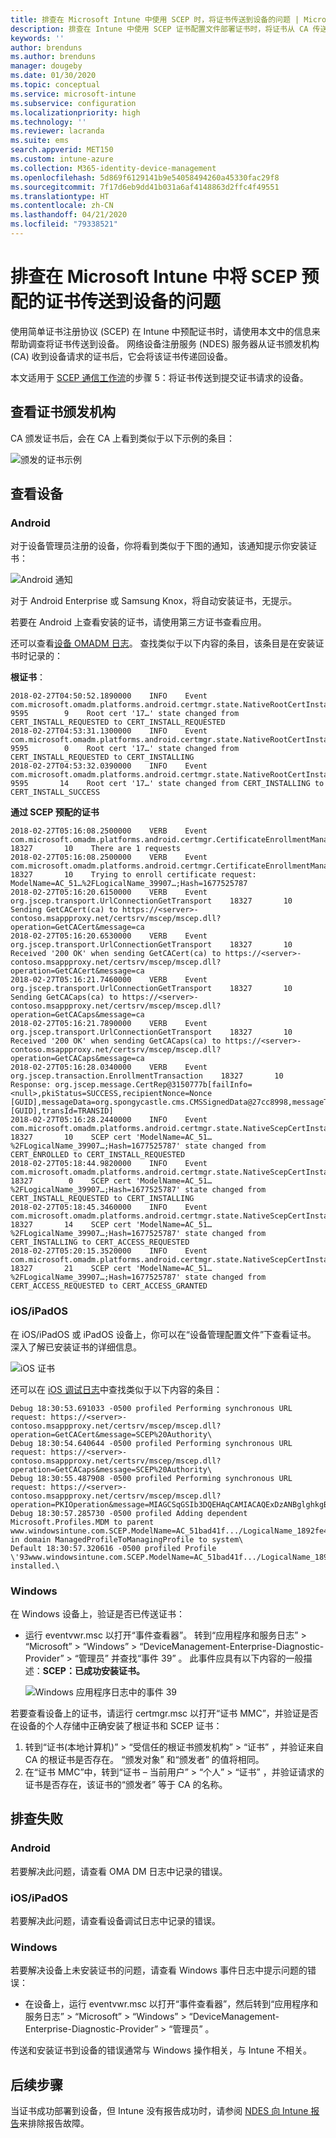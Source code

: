 ```yaml
---
title: 排查在 Microsoft Intune 中使用 SCEP 时，将证书传送到设备的问题 | Microsoft Docs
description: 排查在 Intune 中使用 SCEP 证书配置文件部署证书时，将证书从 CA 传送到设备的问题。
keywords: ''
author: brenduns
ms.author: brenduns
manager: dougeby
ms.date: 01/30/2020
ms.topic: conceptual
ms.service: microsoft-intune
ms.subservice: configuration
ms.localizationpriority: high
ms.technology: ''
ms.reviewer: lacranda
ms.suite: ems
search.appverid: MET150
ms.custom: intune-azure
ms.collection: M365-identity-device-management
ms.openlocfilehash: 5d869f6129141b9e54058494260a45330fac29f8
ms.sourcegitcommit: 7f17d6eb9dd41b031a6af4148863d2ffc4f49551
ms.translationtype: HT
ms.contentlocale: zh-CN
ms.lasthandoff: 04/21/2020
ms.locfileid: "79338521"
---
```

# <a name="troubleshoot-the-delivery-of-certificates-provisioned-by-scep-to-devices-in-microsoft-intune"></a>排查在 Microsoft Intune 中将 SCEP 预配的证书传送到设备的问题

使用简单证书注册协议 (SCEP) 在 Intune 中预配证书时，请使用本文中的信息来帮助调查将证书传送到设备。 网络设备注册服务 (NDES) 服务器从证书颁发机构 (CA) 收到设备请求的证书后，它会将该证书传递回设备。

本文适用于 [SCEP 通信工作流](troubleshoot-scep-certificate-profiles.md)的步骤 5：将证书传送到提交证书请求的设备。

## <a name="review-the-certification-authority"></a>查看证书颁发机构

CA 颁发证书后，会在 CA 上看到类似于以下示例的条目：

![颁发的证书示例](../protect/media/troubleshoot-scep-certificate-delivery/certificate-authority.png)

## <a name="review-the-device"></a>查看设备

### <a name="android"></a>Android

对于设备管理员注册的设备，你将看到类似于下图的通知，该通知提示你安装证书：

![Android 通知](../protect/media/troubleshoot-scep-certificate-delivery/android-notification.png)

对于 Android Enterprise 或 Samsung Knox，将自动安装证书，无提示。

若要在 Android 上查看安装的证书，请使用第三方证书查看应用。

还可以查看[设备 OMADM 日志](troubleshoot-scep-certificate-profiles.md#logs-for-android-devices)。 查找类似于以下内容的条目，该条目是在安装证书时记录的：

**根证书**：

```
2018-02-27T04:50:52.1890000    INFO    Event     com.microsoft.omadm.platforms.android.certmgr.state.NativeRootCertInstallStateMachine     9595        9    Root cert '17…' state changed from CERT_INSTALL_REQUESTED to CERT_INSTALL_REQUESTED
2018-02-27T04:53:31.1300000    INFO    Event     com.microsoft.omadm.platforms.android.certmgr.state.NativeRootCertInstallStateMachine     9595        0    Root cert '17…' state changed from CERT_INSTALL_REQUESTED to CERT_INSTALLING
2018-02-27T04:53:32.0390000    INFO    Event     com.microsoft.omadm.platforms.android.certmgr.state.NativeRootCertInstallStateMachine     9595       14    Root cert '17…' state changed from CERT_INSTALLING to CERT_INSTALL_SUCCESS
```

**通过 SCEP 预配的证书**

```
2018-02-27T05:16:08.2500000    VERB    Event     com.microsoft.omadm.platforms.android.certmgr.CertificateEnrollmentManager    18327       10    There are 1 requests
2018-02-27T05:16:08.2500000    VERB    Event     com.microsoft.omadm.platforms.android.certmgr.CertificateEnrollmentManager    18327       10    Trying to enroll certificate request: ModelName=AC_51…%2FLogicalName_39907…;Hash=1677525787
2018-02-27T05:16:20.6150000    VERB    Event     org.jscep.transport.UrlConnectionGetTransport    18327       10    Sending GetCACert(ca) to https://<server>-contoso.msappproxy.net/certsrv/mscep/mscep.dll?operation=GetCACert&message=ca
2018-02-27T05:16:20.6530000    VERB    Event     org.jscep.transport.UrlConnectionGetTransport    18327       10    Received '200 OK' when sending GetCACert(ca) to https://<server>-contoso.msappproxy.net/certsrv/mscep/mscep.dll?operation=GetCACert&message=ca
2018-02-27T05:16:21.7460000    VERB    Event     org.jscep.transport.UrlConnectionGetTransport    18327       10    Sending GetCACaps(ca) to https://<server>-contoso.msappproxy.net/certsrv/mscep/mscep.dll?operation=GetCACaps&message=ca
2018-02-27T05:16:21.7890000    VERB    Event     org.jscep.transport.UrlConnectionGetTransport    18327       10    Received '200 OK' when sending GetCACaps(ca) to https://<server>-contoso.msappproxy.net/certsrv/mscep/mscep.dll?operation=GetCACaps&message=ca
2018-02-27T05:16:28.0340000    VERB    Event     org.jscep.transaction.EnrollmentTransaction    18327       10    Response: org.jscep.message.CertRep@3150777b[failInfo=<null>,pkiStatus=SUCCESS,recipientNonce=Nonce [GUID],messageData=org.spongycastle.cms.CMSSignedData@27cc8998,messageType=CERT_REP,senderNonce=Nonce [GUID],transId=TRANSID]
2018-02-27T05:16:28.2440000    INFO    Event     com.microsoft.omadm.platforms.android.certmgr.state.NativeScepCertInstallStateMachine    18327       10    SCEP cert 'ModelName=AC_51…%2FLogicalName_39907…;Hash=1677525787' state changed from CERT_ENROLLED to CERT_INSTALL_REQUESTED
2018-02-27T05:18:44.9820000    INFO    Event     com.microsoft.omadm.platforms.android.certmgr.state.NativeScepCertInstallStateMachine    18327        0    SCEP cert 'ModelName=AC_51…%2FLogicalName_39907…;Hash=1677525787' state changed from CERT_INSTALL_REQUESTED to CERT_INSTALLING
2018-02-27T05:18:45.3460000    INFO    Event     com.microsoft.omadm.platforms.android.certmgr.state.NativeScepCertInstallStateMachine    18327       14    SCEP cert 'ModelName=AC_51…%2FLogicalName_39907…;Hash=1677525787' state changed from CERT_INSTALLING to CERT_ACCESS_REQUESTED
2018-02-27T05:20:15.3520000    INFO    Event     com.microsoft.omadm.platforms.android.certmgr.state.NativeScepCertInstallStateMachine    18327       21    SCEP cert 'ModelName=AC_51…%2FLogicalName_39907…;Hash=1677525787' state changed from CERT_ACCESS_REQUESTED to CERT_ACCESS_GRANTED
```

### <a name="iosipados"></a>iOS/iPadOS

在 iOS/iPadOS 或 iPadOS 设备上，你可以在“设备管理配置文件”下查看证书。 深入了解已安装证书的详细信息。

![iOS 证书](../protect/media/troubleshoot-scep-certificate-delivery/ios-certificate.png)

还可以在 [iOS 调试日志](troubleshoot-scep-certificate-profiles.md#logs-for-ios-and-ipados-devices)中查找类似于以下内容的条目：

```
Debug 18:30:53.691033 -0500 profiled Performing synchronous URL request: https://<server>-contoso.msappproxy.net/certsrv/mscep/mscep.dll?operation=GetCACert&message=SCEP%20Authority\  
Debug 18:30:54.640644 -0500 profiled Performing synchronous URL request: https://<server>-contoso.msappproxy.net/certsrv/mscep/mscep.dll?operation=GetCACaps&message=SCEP%20Authority\ 
Debug 18:30:55.487908 -0500 profiled Performing synchronous URL request: https://<server>-contoso.msappproxy.net/certsrv/mscep/mscep.dll?operation=PKIOperation&message=MIAGCSqGSIb3DQEHAqCAMIACAQExDzANBglghkgBZQMEAgMFADCABgkqhkiG9w0BBwGggCSABIIZfzCABgkqhkiG9w0BBwOggDCAAgEAMYIBgjCCAX4CAQAwZjBPMRUwEwYKCZImiZPyLGQBGRYFbG9jYWwxHDAaBgoJkiaJk/IsZAEZFgxmb3VydGhjb2ZmZWUxGDAWBgNVBAMTD0ZvdXJ0aENvZmZlZSBDQQITaAAAAAmaneVjEPlcTwAAAAAACTANBgkqhkiG9w0BAQEFAASCAQCqfsOYpuBToerQLkw/tl4tH9E+97TBTjGQN9NCjSgb78fF6edY0pNDU+PH4RB356wv3rfZi5IiNrVu5Od4k6uK4w0582ZM2n8NJFRY7KWSNHsmTIWlo/Vcr4laAtq5rw+CygaYcefptcaamkjdLj07e/Uk4KsetGo7ztPVjSEFwfRIfKv474dLDmPqp0ZwEWRQG 
Debug 18:30:57.285730 -0500 profiled Adding dependent Microsoft.Profiles.MDM to parent www.windowsintune.com.SCEP.ModelName=AC_51bad41f.../LogicalName_1892fe4c...;Hash=-912418295 in domain ManagedProfileToManagingProfile to system\ 
Default 18:30:57.320616 -0500 profiled Profile \'93www.windowsintune.com.SCEP.ModelName=AC_51bad41f.../LogicalName_1892fe4c...;Hash=-912418295\'94 installed.\ 
```

### <a name="windows"></a>Windows

在 Windows 设备上，验证是否已传送证书：

- 运行 eventvwr.msc  以打开“事件查看器”。 转到“应用程序和服务日志”   > “Microsoft”   > “Windows”   > “DeviceManagement-Enterprise-Diagnostic-Provider”   > “管理员”  并查找“事件 39”  。 此事件应具有以下内容的一般描述：**SCEP：已成功安装证书。**

   ![Windows 应用程序日志中的事件 39](../protect/media/troubleshoot-scep-certificate-delivery/device-app-log.png)

若要查看设备上的证书，请运行 certmgr.msc  以打开“证书 MMC”，并验证是否在设备的个人存储中正确安装了根证书和 SCEP 证书：

   1. 转到“证书(本地计算机)”   > “受信任的根证书颁发机构”   > “证书”  ，并验证来自 CA 的根证书是否存在。 “颁发对象”  和“颁发者”  的值将相同。
   2. 在“证书 MMC”中，转到“证书 – 当前用户”   > “个人”   > “证书”  ，并验证请求的证书是否存在，该证书的“颁发者”  等于 CA 的名称。

## <a name="troubleshoot-failures"></a>排查失败

### <a name="android"></a>Android

若要解决此问题，请查看 OMA DM 日志中记录的错误。

### <a name="iosipados"></a>iOS/iPadOS

若要解决此问题，请查看设备调试日志中记录的错误。

### <a name="windows"></a>Windows

若要解决设备上未安装证书的问题，请查看 Windows 事件日志中提示问题的错误：

- 在设备上，运行 eventvwr.msc  以打开“事件查看器”，然后转到“应用程序和服务日志”   > “Microsoft”   > “Windows”   > “DeviceManagement-Enterprise-Diagnostic-Provider”   > “管理员”  。

传送和安装证书到设备的错误通常与 Windows 操作相关，与 Intune 不相关。

## <a name="next-steps"></a>后续步骤

当证书成功部署到设备，但 Intune 没有报告成功时，请参阅 [NDES 向 Intune 报告](troubleshoot-scep-certificate-reporting.md)来排除报告故障。
